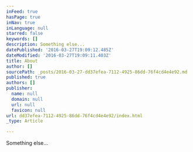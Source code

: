 ```yaml
---
inFeed: true
hasPage: true
inNav: true
inLanguage: null
starred: false
keywords: []
description: Something else...
datePublished: '2016-03-27T19:09:12.485Z'
dateModified: '2016-03-27T19:09:11.403Z'
title: About
author: []
sourcePath: _posts/2016-03-27-dd37efea-7112-4925-86dd-76f4cd4e4e92.md
published: true
authors: []
publisher:
  name: null
  domain: null
  url: null
  favicon: null
url: dd37efea-7112-4925-86dd-76f4cd4e4e92/index.html
_type: Article

---
```

Something else...